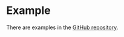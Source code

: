 # Example

There are examples in the [GitHub repository](https://github.com/chrisnorman7/flutter_audio_games).
